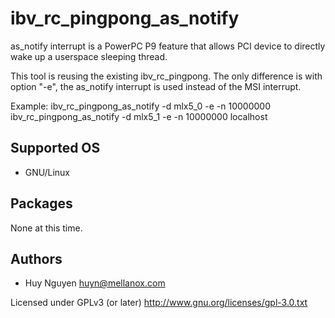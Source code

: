 ibv_rc_pingpong_as_notify
===========

as_notify interrupt is a PowerPC P9 feature that allows PCI device
to directly wake up a userspace sleeping thread.

This tool is reusing the existing ibv_rc_pingpong. The only difference
is with option "-e", the as_notify interrupt is used instead of the
MSI interrupt.

Example:
ibv_rc_pingpong_as_notify -d mlx5_0 -e -n 10000000
ibv_rc_pingpong_as_notify -d mlx5_1 -e -n 10000000 localhost

Supported OS
------------

* GNU/Linux

Packages
--------

None at this time.

Authors
-------

* Huy Nguyen <huyn@mellanox.com>

Licensed under GPLv3 (or later) <http://www.gnu.org/licenses/gpl-3.0.txt>

